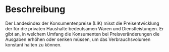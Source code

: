 # Beschreibung
Der Landesindex der Konsumentenpreise (LIK) misst die Preisentwicklung der für die privaten Haushalte bedeutsamen Waren und Dienstleistungen. Er gibt an, in welchem Umfang die Konsumenten bei Preisveränderungen die Ausgaben erhöhen oder senken müssen, um das Verbrauchsvolumen konstant halten zu können.
